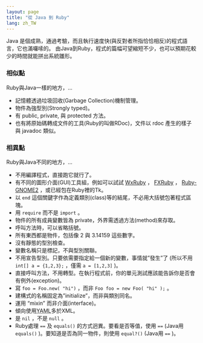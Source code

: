 ```yaml
---
layout: page
title: "從 Java 到 Ruby"
lang: zh_TW
---
```


Java 是個成熟，通過考驗，而且執行速度快(與反對者所指恰恰相反)的程式語言，它也滿囉嗦的。
由Java到Ruby，程式的篇幅可望縮短不少，也可以預期花較少的時間就能拼出系統雛形。

### 相似點

Ruby與Java一樣的地方，...

* 記憶體透過垃圾回收(Garbage Collection)機制管理。
* 物件為強型別(Strongly typed)。
* 有 public, private, 與 protected 方法。
* 也有將原始碼轉成文件的工具(Ruby的叫做RDoc)，文件以 rdoc 產生的樣子與 javadoc 類似。

### 相異點

Ruby與Java不同的地方，...

* 不用編譯程式，直接跑它就行了。
* 有不同的圖形介面(GUI)工具組，例如可以試試 [WxRuby][1] ， [FXRuby][2] ， [Ruby-GNOME2][3]
  ，或已經包在Ruby裡的Tk。
* 以 `end` 這個關鍵字作為定義類別(class)等的結尾，不必用大括號包著程式區塊。
* 用 `require` 而不是 `import` 。
* 物件的所有成員變數皆為 private，外界需透過方法(method)來存取。
* 呼叫方法時，可以省略括號。
* 所有東西都是物件，包括像 2 與 3.14159 這些數字。
* 沒有靜態的型別檢查。
* 變數名稱只是標記，不與型別關聯。
* 不用宣告型別。只要依需要指定給一個新的變數，事情就”發生”了 (所以不用 `int[] a = {1,2,3};` ，僅需 `a =
  [1,2,3]` )。
* 直接呼叫方法，不用轉型。在執行程式前，你的單元測試應該能告訴你是否會有例外(exception)。
* 寫 `foo = Foo.new( "hi")` ，而非 `Foo foo = new Foo( "hi" );` 。
* 建構式的名稱固定為”initialize”，而非與類別同名。
* 運用 “mixin” 而非介面(interface)。
* 傾向使用<acronym title="YAML Ain’t Markup Language">YAML</acronym>多於XML。
* 是 `nil` ，不是 `null` 。
* Ruby處理 `==` 及 `equals()` 的方式迥異。要看是否等值，使用 `==` (Java用 `equals()`
  )。要知道是否為同一物件，則使用 `equal?()` (Java用 `==` )。



[1]: http://wxruby.rubyforge.org/wiki/wiki.pl
[2]: http://www.fxruby.org/
[3]: http://ruby-gnome2.sourceforge.jp/

